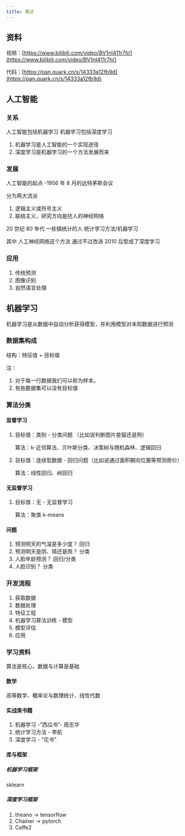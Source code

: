 ```yaml
---
title: 概述
---
```


## 资料

视频：[https://www.bilibili.com/video/BV1nt411r7tj/](https://www.bilibili.com/video/BV1nt411r7tj/)

代码：[https://pan.quark.cn/s/14333a12fb9d](https://pan.quark.cn/s/14333a12fb9d)

## 人工智能

### 关系

人工智能包括机器学习 机器学习包括深度学习

1. 机器学习是人工智能的一个实现途径
2. 深度学习是机器学习的一个方法发展而来

### 发展

人工智能的起点 -1956 年 8 月的达特茅斯会议

分为两大流派

1. 逻辑主义或符号主义
2. 联结主义，研究方向是纺人的神经网络

20 世纪 80 年代 一些搞统计的人 统计学习方法/机器学习

其中 人工神经网络这个方法 通过不过改进 2010 后型成了深度学习

### 应用

1. 传统预测
2. 图像识别
3. 自然语言处理

## 机器学习

机器学习是从数据中自动分析获得模型，并利用模型对未知数据进行预测

### 数据集构成

结构：特征值 + 目标值

注：

1. 对于每一行数据我们可以称为样本。
2. 有些数据集可以没有目标值

### 算法分类

#### 监督学习

1. 目标值：类别 - 分类问题 （比如说判断图片是猫还是狗）

   算法：k-近邻算法、贝叶斯分类、决策树与随机森林、逻辑回归

2. 目标值：连续型数据 - 回归问题（比如说通过面积朝向位置等预测房价）

   算法：线性回归、岭回归

#### 无监督学习

1. 目标值：无 - 无监督学习

   算法：聚类 k-means

#### 问题

1. 预测明天的气温是多少度？ 回归
2. 预测明天是阴、晴还是雨？ 分类
3. 人脸年龄预测？ 回归/分类
4. 人脸识别？ 分类

### 开发流程

1. 获取数据
2. 数据处理
3. 特征工程
4. 机器学习算法训练 - 模型
5. 模型评估
6. 应用

### 学习资料

算法是核心，数据与计算是基础

#### 数学

高等数学、概率论与数理统计、线性代数

#### 实战类书籍

1. 机器学习 -”西瓜书”- 周志华
2. 统计学习方法 - 李航
3. 深度学习 - “花书”

#### 库与框架

##### 机器学习框架

sklearn

##### 深度学习框架

1. theano -> tensorflow
2. Chainer -> pytorch
3. Caffe2
